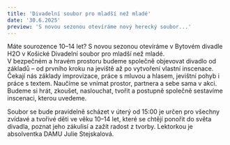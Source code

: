 ```yaml
---
title: 'Divadelní soubor pro mladší než mladé'
date: '30.6.2025'
preview: 'S novou sezonou otevíráme nový herecký soubor...'
---
```

Máte sourozence 10–14 let? S novou sezonou otevíráme v Bytovém divadle H2O v Košické Divadelní soubor pro mladší než mladé.  
V bezpečném a hravém prostoru budeme společně objevovat divadlo od základů – od prvního kroku na jeviště až po vytvoření vlastní inscenace.  
Čekají nás základy improvizace, práce s mluvou a hlasem, jevištní pohyb i práce s textem. Naučíme se vnímat prostor, partnera a sebe sama v akci. Budeme si hrát, zkoušet, naslouchat, tvořit a postupně společně sestavíme inscenaci, kterou uvedeme.

Soubor se bude pravidelně scházet v úterý od 15:00 je určen pro všechny zvídavé a tvořivé děti ve věku 10–14 let, které se chtějí ponořit do světa divadla, poznat jeho zákulisí a zažít radost z tvorby. Lektorkou je absolventka DAMU Julie Stejskalová.
